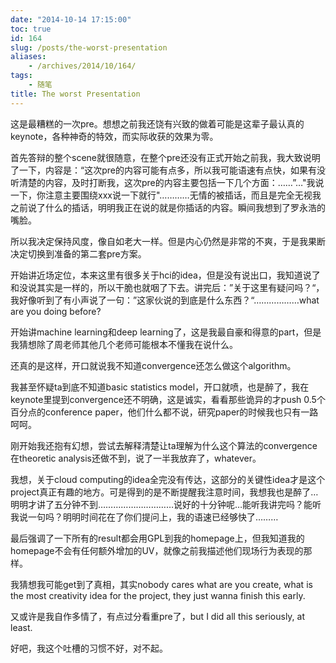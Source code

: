 ```yaml
---
date: "2014-10-14 17:15:00"
toc: true
id: 164
slug: /posts/the-worst-presentation
aliases:
    - /archives/2014/10/164/
tags:
    - 随笔
title: The worst Presentation
---
```


这是最糟糕的一次pre。想想之前我还饶有兴致的做着可能是这辈子最认真的keynote，各种神奇的特效，而实际收获的效果为零。
 
首先答辩的整个scene就很随意，在整个pre还没有正式开始之前我，我大致说明了一下，内容是：“这次pre的内容可能有点多，所以我可能语速有点快，如果有没听清楚的内容，及时打断我，这次pre的内容主要包括一下几个方面：……”…"我说一下，你注意主要围绕xxx说一下就行"…………无情的被插话，而且是完全无视我之前说了什么的插话，明明我正在说的就是你插话的内容。瞬间我想到了罗永浩的嘴脸。
 
所以我决定保持风度，像自如老大一样。但是内心仍然是非常的不爽，于是我果断决定切换到准备的第二套pre方案。
 
开始讲近场定位，本来这里有很多关于hci的idea，但是没有说出口，我知道说了和没说其实是一样的，所以干脆也就咽了下去。讲完后：”关于这里有疑问吗？“，我好像听到了有小声说了一句：”这家伙说的到底是什么东西？“………………what are you doing before?
 
开始讲machine learning和deep learning了，这是我最自豪和得意的part，但是我猜想除了周老师其他几个老师可能根本不懂我在说什么。
 
还真的是这样，开口就说我不知道convergence还怎么做这个algorithm。
 
我甚至怀疑ta到底不知道basic statistics model，开口就喷，也是醉了，我在keynote里提到convergence还不明确，这是诚实，看看那些诡异的才push 0.5个百分点的conference paper，他们什么都不说，研究paper的时候我也只有一路呵呵。
 
刚开始我还抱有幻想，尝试去解释清楚让ta理解为什么这个算法的convergence在theoretic analysis还做不到，说了一半我放弃了，whatever。 
 
我想，关于cloud computing的idea全完没有传达，这部分的关键性idea才是这个project真正有趣的地方。可是得到的是不断提醒我注意时间，我想我也是醉了…明明才讲了五分钟不到…………………………说好的十分钟呢…能听我讲完吗？能听我说一句吗？明明时间花在了你们提问上，我的语速已经够快了………
 
最后强调了一下所有的result都会用GPL到我的homepage上，但我知道我的homepage不会有任何额外增加的UV，就像之前我描述他们现场行为表现的那样。  
 
我猜想我可能get到了真相，其实nobody cares what are you create, what is the most creativity idea for the project, they just wanna finish this early.
 
又或许是我自作多情了，有点过分看重pre了，but I did all this seriously, at least.
 
好吧，我这个吐槽的习惯不好，对不起。